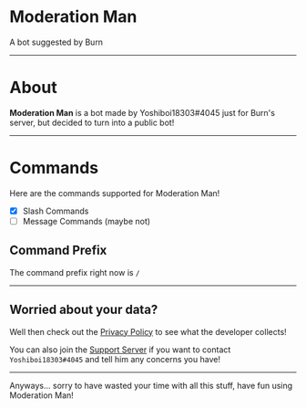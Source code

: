 # Moderation Man
A bot suggested by Burn

---

# About
**Moderation Man** is a bot made by Yoshiboi18303#4045 just for Burn's server, but decided to turn into a public bot!

---

# Commands
Here are the commands supported for Moderation Man!

- [x] Slash Commands
- [ ] Message Commands (maybe not) 

## Command Prefix
The command prefix right now is `/`

---

## Worried about your data?
Well then check out the [Privacy Policy](https://github.com/Yoshiboi18303/Moderation-Man/blob/main/PRIVACY.md) to see what the developer collects!

You can also join the [Support Server]() if you want to contact `Yoshiboi18303#4045` and tell him any concerns you have!

---

Anyways... sorry to have wasted your time with all this stuff, have fun using Moderation Man!